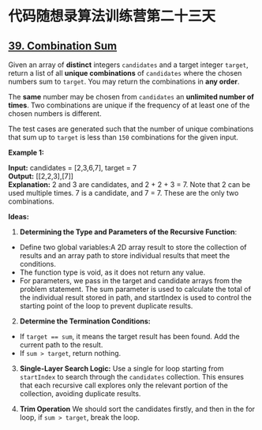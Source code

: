 # 代码随想录算法训练营第二十三天
## [39. Combination Sum](https://leetcode.com/problems/combination-sum/description/)

Given an array of **distinct** integers `candidates` and a target integer `target`, return a list of all **unique combinations** of `candidates` where the chosen numbers sum to `target`. You may return the combinations in **any order**.

The **same** number may be chosen from `candidates` an **unlimited number of times**. Two combinations are unique if the 
frequency
 of at least one of the chosen numbers is different.

The test cases are generated such that the number of unique combinations that sum up to `target` is less than `150` combinations for the given input.

**Example 1:**

**Input:** candidates = [2,3,6,7], target = 7<br>
**Output:** [[2,2,3],[7]]<br>
**Explanation:**
2 and 3 are candidates, and 2 + 2 + 3 = 7. Note that 2 can be used multiple times.
7 is a candidate, and 7 = 7.
These are the only two combinations.

**Ideas:**
1. **Determining the Type and Parameters of the Recursive Function**:
* Define two global variables:A 2D array result to store the collection of results and an array path to store individual results that meet the conditions.
* The function type is void, as it does not return any value.
* For parameters, we pass in the target and candidate arrays from the problem statement. The sum parameter is used to calculate the total of the individual result stored in path, and startIndex is used to control the
starting point of the loop to prevent duplicate results.

2. **Determine the Termination Conditions:**
* If `target == sum`, it means the target result has been found. Add the current path to the result.
* If `sum > target`, return nothing.

3. **Single-Layer Search Logic:**
Use a single for loop starting from `startIndex` to search through the `candidates` collection. This ensures that each recursive call explores only the relevant portion of the collection, avoiding duplicate results.

4. **Trim Operation**
We should sort the candidates firstly, and then in the for loop, if `sum > target`, break the loop.

```Java































